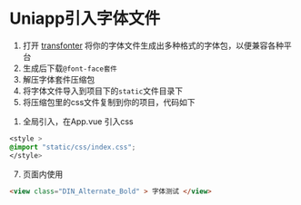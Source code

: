
# Uniapp引入字体文件

1.  打开 [transfonter](https://transfonter.org/) 将你的字体文件生成出多种格式的字体包，以便兼容各种平台
2.  生成后下载```@font-face套件``` 
3.  解压字体套件压缩包
4.  将字体文件导入到项目下的```static```文件目录下
5.  将压缩包里的css文件复制到你的项目，代码如下
<CodeSwitcher :languages="{file:'字体文件',base64:'Base64编码'}">

<template v-slot:file>

    ``` css
  //将路径改成你的字体文件目录
  @font-face {
    font-family: 'DIN Alternate';
    src: url('~@/static/fonts/DINAlternate-Bold.woff2') format('woff2'),
      url('~@/static/fonts/DINAlternate-Bold.woff') format('woff');
    font-weight: bold;
    font-style: normal;
    font-display: swap;
  }
  

  //设置一个class名使用此字体
  .DIN_Alternate_Bold {
    font-family: 'DIN Alternate' !important;
    font-style: normal;
  }

```

</template>
<template v-slot:base64>

``` css

//需要在transfonter转换时勾选Base64 encode
  @font-face {
    font-family: 'DIN Alternate';
    src: url('data:font/woff2;charset=utf-8;base64,·····') format('woff2'),
      url('data:font/woff2;charset=utf-8;base64,····') format('woff');
    font-weight: bold;
    font-style: normal;
    font-display: swap;
  }

  //设置一个class名使用此字体
  .DIN_Alternate_Bold {
    font-family: 'DIN Alternate' !important;
    font-style: normal;
  }

```

</template>
</CodeSwitcher>

1. 全局引入，在App.vue 引入css
``` css 
<style >
@import "static/css/index.css";
</style>
```
7. 页面内使用
``` html
<view class="DIN_Alternate_Bold" > 字体测试 </view>
```